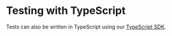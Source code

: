 # Testing with TypeScript

Tests can also be written in TypeScript using our [TypeScript SDK](https://github.com/FuelLabs/fuels-ts/).
